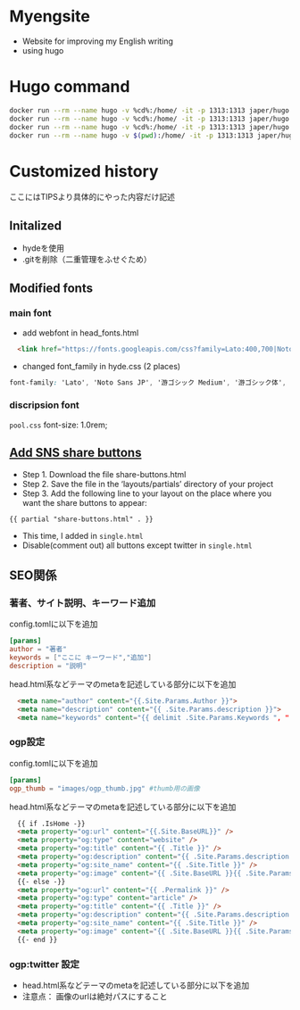 # Myengsite
 * Website for improving my English writing
 * using hugo


# Hugo command
```bash
docker run --rm --name hugo -v %cd%:/home/ -it -p 1313:1313 japer/hugo hugo
docker run --rm --name hugo -v %cd%:/home/ -it -p 1313:1313 japer/hugo hugo rver --bind=0.0.0.0 -w --disableFastRender -D
docker run --rm --name hugo -v %cd%:/home/ -it -p 1313:1313 japer/hugo hugo new posts/art-environment.md
docker run --rm --name hugo -v $(pwd):/home/ -it -p 1313:1313 japer/hugo hugo new posts/spending-money.md
```

# Customized history
ここにはTIPSより具体的にやった内容だけ記述
## Initalized
 * hydeを使用
 * .gitを削除（二重管理をふせぐため）

## Modified fonts
### main font
 * add webfont in head_fonts.html
  ```html
    <link href="https://fonts.googleapis.com/css?family=Lato:400,700|Noto+Sans+JP:400,700" rel="stylesheet">
  ```

 * changed font_family in hyde.css (2 places)
```css
font-family: 'Lato', 'Noto Sans JP', '游ゴシック Medium', '游ゴシック体', 'Yu Gothic Medium', YuGothic, 'ヒラギノ角ゴ ProN', 'Hiragino Kaku Gothic ProN', 'メイリオ', Meiryo, 'ＭＳ Ｐゴシック', 'MS PGothic', sans-serif;
```
### discripsion font
`pool.css` font-size: 1.0rem;

## [Add SNS share buttons](http://hugocodex.org/add-ons/share-buttons/)
 * Step 1. Download the file share-buttons.html 
 * Step 2. Save the file in the ‘layouts/partials’ directory of your project 
 * Step 3. Add the following line to your layout on the place where you want the share buttons to appear:
```hugo
{{ partial "share-buttons.html" . }}
```
 * This time, I added in `single.html`
 * Disable(comment out) all buttons except twitter in `single.html`

## SEO関係

### 著者、サイト説明、キーワード追加

config.tomlに以下を追加
```toml
[params]
author = "著者"
keywords = ["ここに キーワード","追加"]
description = "説明"
```
head.html系などテーマのmetaを記述している部分に以下を追加
```html
  <meta name="author" content="{{.Site.Params.Author }}">
  <meta name="description" content="{{ .Site.Params.description }}">
  <meta name="keywords" content="{{ delimit .Site.Params.Keywords ", " }}" >
```

### ogp設定
config.tomlに以下を追加
```toml
[params]
ogp_thumb = "images/ogp_thumb.jpg" #thumb用の画像
```

head.html系などテーマのmetaを記述している部分に以下を追加
```html
  {{ if .IsHome -}}
  <meta property="og:url" content="{{.Site.BaseURL}}" />
  <meta property="og:type" content="website" />
  <meta property="og:title" content="{{ .Title }}" />
  <meta property="og:description" content="{{ .Site.Params.description }}" />
  <meta property="og:site_name" content="{{ .Site.Title }}" />
  <meta property="og:image" content="{{ .Site.BaseURL }}{{ .Site.Params.ogp_thumb }}" />
  {{- else -}}
  <meta property="og:url" content="{{ .Permalink }}" />
  <meta property="og:type" content="article" />
  <meta property="og:title" content="{{ .Title }}" />
  <meta property="og:description" content="{{ .Site.Params.description }}" />
  <meta property="og:site_name" content="{{ .Site.Title }}" />
  <meta property="og:image" content="{{ .Site.BaseURL }}{{ .Site.Params.ogp_thumb }}" />
  {{- end }}
```
### ogp:twitter 設定
* head.html系などテーマのmetaを記述している部分に以下を追加
* 注意点： 画像のurlは絶対パスにすること
  <meta name="twitter:card" value="summary_large_image"/>
  <meta name="twitter:site" value="{{ .Site.Params.twitter_auther }}" />
  <meta name="twitter:creator" value="{{ .Site.Params.twitter_auther }}" />
  <meta name="twitter:title" value="{{ .Title }}"/>
  <meta name="twitter:description" value="{{ .Site.Params.description }}"/>
  <meta name="twitter:image" value="{{ .Site.BaseURL }}{{ .Site.Params.ogp_thumb }}" />